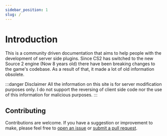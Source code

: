 ```yaml
---
sidebar_position: 1
slug: /
---
```


# Introduction

This is a community driven documentation that aims to help people with the development of server side plugins. Since CS2 has switched to the new Source 2 engine (Now 8 years old) there have been breaking changes to the game's codebase. As a result of that, it made a lot of old information obsolete.

:::danger Disclaimer
All the information on this site is for server modification purposes only.
I do not support the reversing of client side code nor the use of this information for malicious purposes.
:::


## Contributing

Contributions are welcome. If you have a suggestion or improvement to make, please feel free to [open an issue](https://github.com/Poggicek/cs2-docs/issues) or [submit a pull request](https://github.com/Poggicek/cs2-docs/pulls).
